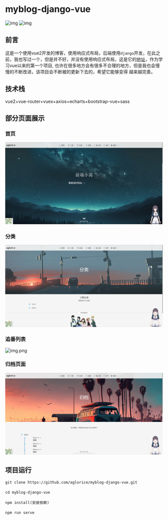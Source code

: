 # myblog-django-vue
![img](https://img.shields.io/badge/vue-2.6.14-green?logo=appveyor)
![img](https://img.shields.io/badge/bootstrap--vue-2.23.1-brightgreen)
## 前言
这是一个使用vue2开发的博客，使用响应式布局，后端使用```django```开发，在此之前，我也写过一个，但是并不好，并没有使用响应式布局，这是它的[地址](https://github.com/aglorice/myBlog)，作为学习vue以来的第一个项目,
也许在很多地方会有很多不合理的地方，但是我也会慢慢的不断改进，该项目会不断被的更新下去的，希望它能够变得
越来越完善。
## 技术栈
vue2+vue-router+vuex+axios+echarts+bootstrap-vue+sass
## 部分页面展示
### 首页
![img.png](img/index.png)

### 分类
![img.png](img/category.png)

### 追番列表
![img.png](img/chasefan.png)

### 归档页面
![img.png](img/filetime.png)

## 项目运行
```
git clone https://github.com/aglorice/myblog-django-vue.git

cd myblog-django-vue

npm install(安装依赖)

npm run serve
```




